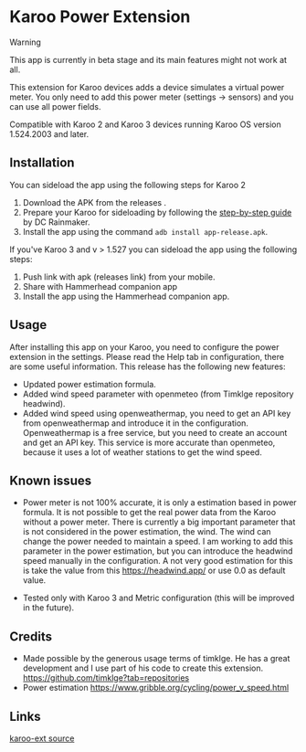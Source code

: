 # Karoo Power Extension

> [!WARNING]  
> This app is currently in beta stage and its main features might not work at all.


This extension for Karoo devices adds a device simulates a virtual power meter. You only need to add this power meter (settings -> sensors) and you can use all power fields.

Compatible with Karoo 2 and Karoo 3 devices running Karoo OS version 1.524.2003 and later.

## Installation

You can sideload the app using the following steps for Karoo 2

1. Download the APK from the releases .
2. Prepare your Karoo for sideloading by following the [step-by-step guide](https://www.dcrainmaker.com/2021/02/how-to-sideload-android-apps-on-your-hammerhead-karoo-1-karoo-2.html) by DC Rainmaker.
3. Install the app using the command `adb install app-release.apk`.


If you've Karoo 3 and v > 1.527 you can sideload the app using the following steps:

1. Push link with apk (releases link) from your mobile.
2. Share with Hammerhead companion app
3. Install the app using the Hammerhead companion app.

## Usage

After installing this app on your Karoo, you need to configure the power extension in the settings. Please read the Help tab in configuration, there are some useful information.
This release has the following new features:
- Updated power estimation formula.
- Added wind speed parameter with openmeteo (from Timklge repository headwind).
- Added wind speed using openweathermap, you need to get an API key from openweathermap and introduce it in the configuration.
Openweathermap is a free service, but you need to create an account and get an API key. This service is more accurate than openmeteo, because it uses a lot of weather stations to get the wind speed.

## Known issues

- Power meter is not 100% accurate, it is only a estimation based in power formula. It is not possible to get the real power data from the Karoo without a power meter.
There is currently a big important parameter that is not considered in the power estimation, the wind. The wind can change the power needed to maintain a speed. 
I am working to add this parameter in the power estimation, but you can introduce the headwind speed manually in the configuration.
A not very good estimation for this is take the value from this https://headwind.app/ or use 0.0 as default value.

- Tested only with Karoo 3 and Metric configuration (this will be improved in the future).

## Credits

- Made possible by the generous usage terms of timklge. He has a great development and I use part of his code to create this extension.
  https://github.com/timklge?tab=repositories
- Power estimation https://www.gribble.org/cycling/power_v_speed.html

## Links

[karoo-ext source](https://github.com/hammerheadnav/karoo-ext)
